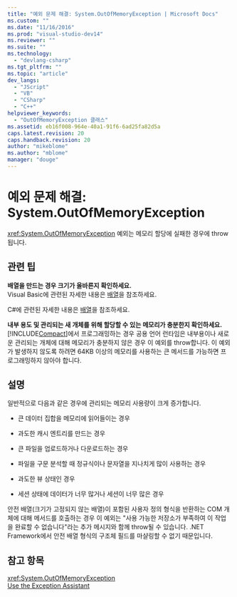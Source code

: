 ```yaml
---
title: "예외 문제 해결: System.OutOfMemoryException | Microsoft Docs"
ms.custom: ""
ms.date: "11/16/2016"
ms.prod: "visual-studio-dev14"
ms.reviewer: ""
ms.suite: ""
ms.technology: 
  - "devlang-csharp"
ms.tgt_pltfrm: ""
ms.topic: "article"
dev_langs: 
  - "JScript"
  - "VB"
  - "CSharp"
  - "C++"
helpviewer_keywords: 
  - "OutOfMemoryException 클래스"
ms.assetid: eb16f008-964e-40a1-91f6-6ad25fa82d5a
caps.latest.revision: 20
caps.handback.revision: 20
author: "mikeblome"
ms.author: "mblome"
manager: "douge"
---
```

# 예외 문제 해결: System.OutOfMemoryException
<xref:System.OutOfMemoryException> 예외는 메모리 할당에 실패한 경우에 throw됩니다.  
  
## 관련 팁  
 **배열을 만드는 경우 크기가 올바른지 확인하세요.**  
 Visual Basic에 관련된 자세한 내용은 [배열](../Topic/Arrays%20in%20Visual%20Basic.md)을 참조하세요.  
  
 C\#에 관련된 자세한 내용은 [배열](../Topic/Arrays%20\(C%23%20Programming%20Guide\).md)을 참조하세요.  
  
 **내부 용도 및 관리되는 새 개체를 위해 할당할 수 있는 메모리가 충분한지 확인하세요.**  
 [!INCLUDE[Compact](../misc/includes/compact_md.md)]에서 프로그래밍하는 경우 공용 언어 런타임은 내부용이나 새로운 관리되는 개체에 대해 메모리가 충분하지 않은 경우 이 예외를 throw합니다. 이 예외가 발생하지 않도록 하려면 64KB 이상의 메모리를 사용하는 큰 메서드를 가능하면 프로그래밍하지 않아야 합니다.  
  
## 설명  
 일반적으로 다음과 같은 경우에 관리되는 메모리 사용량이 크게 증가합니다.  
  
-   큰 데이터 집합을 메모리에 읽어들이는 경우  
  
-   과도한 캐시 엔트리를 만드는 경우  
  
-   큰 파일을 업로드하거나 다운로드하는 경우  
  
-   파일을 구문 분석할 때 정규식이나 문자열을 지나치게 많이 사용하는 경우  
  
-   과도한 뷰 상태인 경우  
  
-   세션 상태에 데이터가 너무 많거나 세션이 너무 많은 경우  
  
 안전 배열\(크기가 고정되지 않는 배열\)이 포함된 사용자 정의 형식을 반환하는 COM 개체에 대해 메서드를 호출하는 경우 이 예외는 "사용 가능한 저장소가 부족하여 이 작업을 완료할 수 없습니다"라는 추가 메시지와 함께 throw될 수 있습니다. .NET Framework에서 안전 배열 형식의 구조체 필드를 마샬링할 수 없기 때문입니다.  
  
## 참고 항목  
 <xref:System.OutOfMemoryException>   
 [Use the Exception Assistant](../Topic/How%20to:%20Use%20the%20Exception%20Assistant.md)